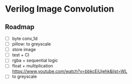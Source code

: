 
# Verilog Image Convolution


## Roadmap

- [ ] byte conv_1d
- [ ] pillow: to greyscale
- [ ] store image
- [ ] test + CI
- [ ] rgba + sequential logic
- [ ] float + multiplication  
  https://www.youtube.com/watch?v=bbkcEiUjehk&list=WL
- [ ] to greyscale
